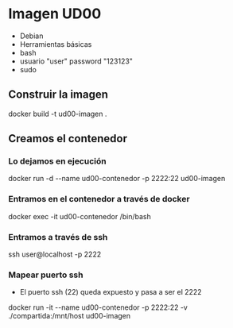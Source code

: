 # Imagen UD00

- Debian
- Herramientas básicas
- bash
- usuario "user" password "123123"
- sudo

## Construir la imagen

docker build -t ud00-imagen .

## Creamos el contenedor

### Lo dejamos en ejecución

docker run -d --name ud00-contenedor -p 2222:22 ud00-imagen

### Entramos en el contenedor a través de docker

docker exec -it ud00-contenedor /bin/bash

### Entramos a través de ssh

ssh user@localhost -p 2222

### Mapear puerto ssh

- El puerto ssh (22) queda expuesto y pasa a ser el 2222

docker run -it --name ud00-contenedor -p 2222:22 -v ./compartida:/mnt/host ud00-imagen
